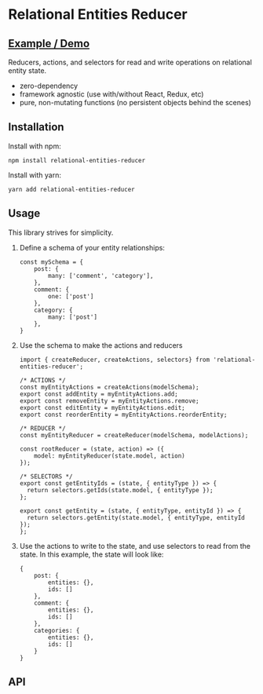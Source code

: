 # Relational Entities Reducer

## [Example / Demo](https://brietsparks.github.io/relational-entities-reducer-examples)

Reducers, actions, and selectors for read and write operations on relational entity state.
- zero-dependency
- framework agnostic (use with/without React, Redux, etc)
- pure, non-mutating functions (no persistent objects behind the scenes)

## Installation

Install with npm:

`npm install relational-entities-reducer`

Install with yarn:

`yarn add relational-entities-reducer`

## Usage

This library strives for simplicity.

1. Define a schema of your entity relationships:
    
    ```
    const mySchema = {
        post: {
            many: ['comment', 'category'],
        },
        comment: {
            one: ['post']
        },
        category: {
            many: ['post']
        },
    } 
    ```

2. Use the schema to make the actions and reducers
    ```
    import { createReducer, createActions, selectors} from 'relational-entities-reducer';
    
    /* ACTIONS */
    const myEntityActions = createActions(modelSchema);
    export const addEntity = myEntityActions.add;
    export const removeEntity = myEntityActions.remove;
    export const editEntity = myEntityActions.edit;
    export const reorderEntity = myEntityActions.reorderEntity;
    
    /* REDUCER */
    const myEntityReducer = createReducer(modelSchema, modelActions);
    
    const rootReducer = (state, action) => ({
        model: myEntityReducer(state.model, action)    
    });
    
    /* SELECTORS */
    export const getEntityIds = (state, { entityType }) => {
      return selectors.getIds(state.model, { entityType });
    };
    
    export const getEntity = (state, { entityType, entityId }) => {
      return selectors.getEntity(state.model, { entityType, entityId });
    };
    ``` 
3. Use the actions to write to the state, and use selectors to read from the state.
In this example, the state will look like:

    ```
    {
        post: {
            entities: {},
            ids: []
        },
        comment: {
            entities: {},
            ids: []
        },
        categories: {
            entities: {},
            ids: []
        } 
    }
    ```

## API

